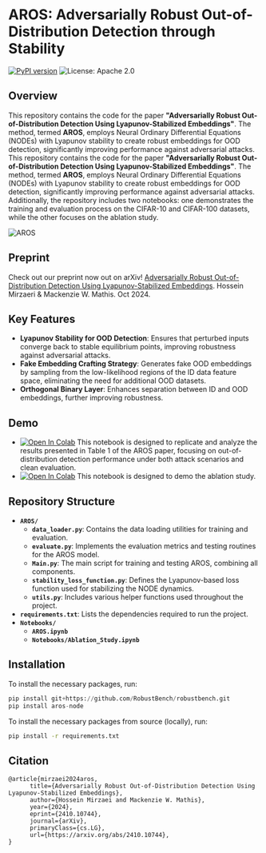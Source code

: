 # AROS: Adversarially Robust Out-of-Distribution Detection through Stability


[![PyPI version](https://badge.fury.io/py/aros-node.svg)](https://badge.fury.io/py/aros-node)
![License: Apache 2.0](https://img.shields.io/badge/License-Apache_2.0-purple)

## Overview

This repository contains the code for the paper **"Adversarially Robust Out-of-Distribution Detection Using Lyapunov-Stabilized Embeddings"**. The method, termed **AROS**, employs Neural Ordinary Differential Equations (NODEs) with Lyapunov stability to create robust embeddings for OOD detection, significantly improving performance against adversarial attacks.
This repository contains the code for the paper **"Adversarially Robust Out-of-Distribution Detection Using Lyapunov-Stabilized Embeddings"**. The method, termed **AROS**, employs Neural Ordinary Differential Equations (NODEs) with Lyapunov stability to create robust embeddings for OOD detection, significantly improving performance against adversarial attacks. Additionally, the repository includes two notebooks: one demonstrates the training and evaluation process on the CIFAR-10 and CIFAR-100 datasets, while the other focuses on the ablation study.

![AROS](https://github.com/user-attachments/assets/b0d9e7f8-e39d-4bae-aee2-79a247b5e87f)

## Preprint

Check out our preprint now out on arXiv! [Adversarially Robust Out-of-Distribution Detection Using Lyapunov-Stabilized Embeddings](https://arxiv.org/abs/2410.10744). Hossein Mirzaeri & Mackenzie W. Mathis. Oct 2024.

 
## Key Features

- **Lyapunov Stability for OOD Detection**: Ensures that perturbed inputs converge back to stable equilibrium points, improving robustness against adversarial attacks.
- **Fake Embedding Crafting Strategy**: Generates fake OOD embeddings by sampling from the low-likelihood regions of the ID data feature space, eliminating the need for additional OOD datasets.
- **Orthogonal Binary Layer**: Enhances separation between ID and OOD embeddings, further improving robustness.

## Demo 

- [![Open In Colab](https://colab.research.google.com/assets/colab-badge.svg)](https://colab.research.google.com/github/AdaptiveMotorControlLab/AROS/blob/main/Notebooks/AROS.ipynb) This notebook is designed to replicate and analyze the results presented in Table 1 of the AROS paper, focusing on out-of-distribution detection performance under both attack scenarios and clean evaluation.
- [![Open In Colab](https://colab.research.google.com/assets/colab-badge.svg)](https://colab.research.google.com/github/AdaptiveMotorControlLab/AROS/blob/main/Notebooks/Ablation_Study.ipynb) This notebook is designed to demo the ablation study.


## Repository Structure


- **`AROS/`**
  - **`data_loader.py`**: Contains the data loading utilities for training and evaluation.
  - **`evaluate.py`**: Implements the evaluation metrics and testing routines for the AROS model.
  - **`Main.py`**: The main script for training and testing AROS, combining all components.
  - **`stability_loss_function.py`**: Defines the Lyapunov-based loss function used for stabilizing the NODE dynamics.
  - **`utils.py`**: Includes various helper functions used throughout the project.
- **`requirements.txt`**: Lists the dependencies required to run the project.
- **`Notebooks/`**
  - **`AROS.ipynb`**
  - **`Notebooks/Ablation_Study.ipynb`**

## Installation

To install the necessary packages, run:
```python
pip install git+https://github.com/RobustBench/robustbench.git
pip install aros-node
```

To install the necessary packages from source (locally), run:

```bash
pip install -r requirements.txt
```

## Citation
```
@article{mirzaei2024aros,
      title={Adversarially Robust Out-of-Distribution Detection Using Lyapunov-Stabilized Embeddings}, 
      author={Hossein Mirzaei and Mackenzie W. Mathis},
      year={2024},
      eprint={2410.10744},
      journal={arXiv},
      primaryClass={cs.LG},
      url={https://arxiv.org/abs/2410.10744}, 
}
```



